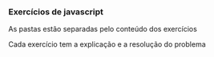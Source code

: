 ### Exercícios de javascript
As pastas estão separadas pelo conteúdo dos exercícios

Cada exercício tem a explicação e a resolução do problema

